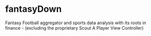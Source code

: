 # fantasyDown
Fantasy Football aggregator and sports data analysis with its roots in finance - (excluding the proprietary Scout A Player View Controller)
